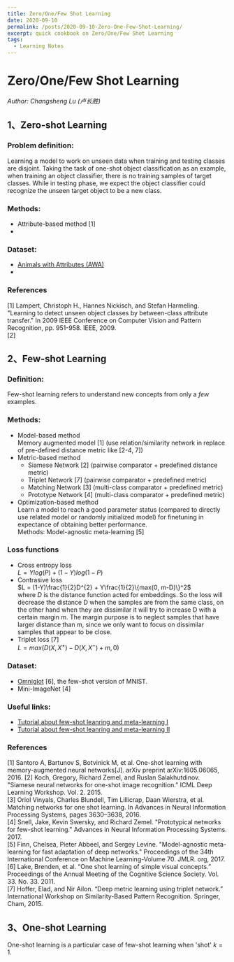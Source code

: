 ```yaml
---
title: Zero/One/Few Shot Learning
date: 2020-09-10
permalink: /posts/2020-09-10-Zero-One-Few-Shot-Learning/
excerpt: quick cookbook on Zero/One/Few Shot Learning
tags:
  - Learning Notes
---
```


# Zero/One/Few Shot Learning  
*Author: Changsheng Lu (卢长胜)*

## 1、Zero-shot Learning  
### Problem definition:  
   Learning a model to work on unseen data when training and testing classes are disjoint. Taking the task of one-shot object classification as an example, when training an object classifier, there is no training samples of target classes. While in testing phase, we expect the object classifier could recognize the unseen target object to be a new class.

### Methods:
   - Attribute-based method [1]
   - 

### Dataset:
   - [Animals with Attributes (AWA)](https://cvml.ist.ac.at/AwA2/)
   - 

### References
[1] Lampert, Christoph H., Hannes Nickisch, and Stefan Harmeling. "Learning to detect unseen object classes by between-class attribute transfer." In 2009 IEEE Conference on Computer Vision and Pattern Recognition, pp. 951-958. IEEE, 2009.  
[2] 


## 2、Few-shot Learning  
### Definition:  
  Few-shot learning refers to understand new concepts from only a *few* examples.

### Methods:
   - Model-based method  
     Memory augmented model [1] (use relation/similarity network in replace of pre-defined distance metric like [2-4, 7])
   - Metric-based method  
     - Siamese Network [2] (pairwise comparator + predefined distance metric)
     - Triplet Network [7] (pairwise comparator + predefined metric)
     - Matching Network [3] (multi-class comparator + predefined metric)
     - Prototype Network [4] (multi-class comparator + predefined metric) 
   - Optimization-based method  
     Learn a model to reach a good parameter status (compared to directly use related model or randomly initialized model) for finetuning in expectance of obtaining better performance.  
     Methods: Model-agnostic meta-learning [5]

### Loss functions
  - Cross entropy loss  
    $L = Ylog(P) + (1-Y)log(1-P)$
  - Contrasive loss  
    $L = (1-Y)\frac{1}{2}D^{2} + Y\frac{1}{2}\{max(0, m-D)\}^2$  
    where $D$ is the distance function acted for embeddings. So the loss will decrease the distance D when the samples are from the same class, on the other hand when they are dissimilar it will try to increase D with a certain margin m. The margin purpose is to neglect samples that have larger distance than m, since we only want to focus on dissimilar samples that appear to be close.
  - Triplet loss [7]  
    $L = max(D(X, X^{+}) - D(X, X^{-}) + m, 0)$


### Dataset:
   - [Omniglot](https://github.com/brendenlake/omniglot) [6], the few-shot version of MNIST.
   - Mini-ImageNet [4]


### Useful links:
  - [Tutorial about few-shot leanring and meta-learning I](https://www.borealisai.com/en/blog/tutorial-2-few-shot-learning-and-meta-learning-i/)
  - [Tutorial about few-shot leanring and meta-learning II](https://www.borealisai.com/en/blog/tutorial-3-few-shot-learning-and-meta-learning-ii/)


### References
[1] Santoro A, Bartunov S, Botvinick M, et al. One-shot learning with memory-augmented neural networks[J]. arXiv preprint arXiv:1605.06065, 2016. 
[2] Koch, Gregory, Richard Zemel, and Ruslan Salakhutdinov. "Siamese neural networks for one-shot image recognition." ICML Deep Learning Workshop. Vol. 2. 2015.     
[3] Oriol Vinyals, Charles Blundell, Tim Lillicrap, Daan Wierstra, et al. Matching networks for one shot learning. In Advances in Neural Information Processing Systems, pages 3630–3638, 2016.  
[4] Snell, Jake, Kevin Swersky, and Richard Zemel. "Prototypical networks for few-shot learning." Advances in Neural Information Processing Systems. 2017.  
[5] Finn, Chelsea, Pieter Abbeel, and Sergey Levine. "Model-agnostic meta-learning for fast adaptation of deep networks." Proceedings of the 34th International Conference on Machine Learning-Volume 70. JMLR. org, 2017.  
[6] Lake, Brenden, et al. “One shot learning of simple visual concepts.” Proceedings of the Annual Meeting of the Cognitive Science Society. Vol. 33. No. 33. 2011.  
[7] Hoffer, Elad, and Nir Ailon. “Deep metric learning using triplet network.” International Workshop on Similarity-Based Pattern Recognition. Springer, Cham, 2015.



## 3、One-shot Learning 
One-shot learning is a particular case of few-shot learning when 'shot' $k = 1$.